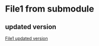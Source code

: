 # File1 from submodule
## updated version

[File1 updated version](https://github.com/Kostov6/21.9Test/blob/main/21.9.Test/gitRepo/module/file1.md)
